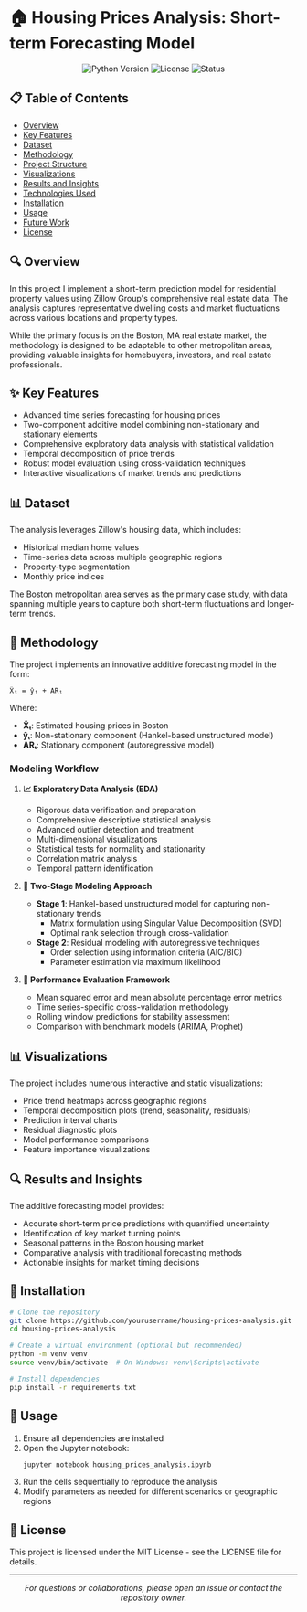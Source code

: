 # 🏠 Housing Prices Analysis: Short-term Forecasting Model

<p align="center">
  <img src="https://img.shields.io/badge/Python-3.7+-blue.svg" alt="Python Version">
  <img src="https://img.shields.io/badge/License-MIT-green.svg" alt="License">
  <img src="https://img.shields.io/badge/Status-Active-success.svg" alt="Status">
</p>

## 📋 Table of Contents
- [Overview](#overview)
- [Key Features](#key-features)
- [Dataset](#dataset)
- [Methodology](#methodology)
- [Project Structure](#project-structure)
- [Visualizations](#visualizations)
- [Results and Insights](#results-and-insights)
- [Technologies Used](#technologies-used)
- [Installation](#installation)
- [Usage](#usage)
- [Future Work](#future-work)
- [License](#license)

## 🔍 Overview

In this project I implement a short-term prediction model for residential property values using Zillow Group's comprehensive real estate data. The analysis captures representative dwelling costs and market fluctuations across various locations and property types.

While the primary focus is on the Boston, MA real estate market, the methodology is designed to be adaptable to other metropolitan areas, providing valuable insights for homebuyers, investors, and real estate professionals.

## ✨ Key Features

- Advanced time series forecasting for housing prices
- Two-component additive model combining non-stationary and stationary elements
- Comprehensive exploratory data analysis with statistical validation
- Temporal decomposition of price trends
- Robust model evaluation using cross-validation techniques
- Interactive visualizations of market trends and predictions

## 📊 Dataset

The analysis leverages Zillow's housing data, which includes:
- Historical median home values
- Time-series data across multiple geographic regions
- Property-type segmentation
- Monthly price indices

The Boston metropolitan area serves as the primary case study, with data spanning multiple years to capture both short-term fluctuations and longer-term trends.

## 🔬 Methodology

The project implements an innovative additive forecasting model in the form:

```
X̂ₜ = ŷₜ + ARₜ
```

Where:
- **X̂ₜ**: Estimated housing prices in Boston
- **ŷₜ**: Non-stationary component (Hankel-based unstructured model)
- **ARₜ**: Stationary component (autoregressive model)

### Modeling Workflow

1. **📈 Exploratory Data Analysis (EDA)**
   - Rigorous data verification and preparation
   - Comprehensive descriptive statistical analysis
   - Advanced outlier detection and treatment
   - Multi-dimensional visualizations
   - Statistical tests for normality and stationarity
   - Correlation matrix analysis
   - Temporal pattern identification

2. **🧮 Two-Stage Modeling Approach**
   - **Stage 1**: Hankel-based unstructured model for capturing non-stationary trends
     - Matrix formulation using Singular Value Decomposition (SVD)
     - Optimal rank selection through cross-validation
   - **Stage 2**: Residual modeling with autoregressive techniques
     - Order selection using information criteria (AIC/BIC)
     - Parameter estimation via maximum likelihood

3. **📏 Performance Evaluation Framework**
   - Mean squared error and mean absolute percentage error metrics
   - Time series-specific cross-validation methodology
   - Rolling window predictions for stability assessment
   - Comparison with benchmark models (ARIMA, Prophet)


## 📊 Visualizations

The project includes numerous interactive and static visualizations:
- Price trend heatmaps across geographic regions
- Temporal decomposition plots (trend, seasonality, residuals)
- Prediction interval charts
- Residual diagnostic plots
- Model performance comparisons
- Feature importance visualizations

## 🔍 Results and Insights

The additive forecasting model provides:
- Accurate short-term price predictions with quantified uncertainty
- Identification of key market turning points
- Seasonal patterns in the Boston housing market
- Comparative analysis with traditional forecasting methods
- Actionable insights for market timing decisions

## 🚀 Installation

```bash
# Clone the repository
git clone https://github.com/yourusername/housing-prices-analysis.git
cd housing-prices-analysis

# Create a virtual environment (optional but recommended)
python -m venv venv
source venv/bin/activate  # On Windows: venv\Scripts\activate

# Install dependencies
pip install -r requirements.txt
```

## 📖 Usage

1. Ensure all dependencies are installed
2. Open the Jupyter notebook:
   ```bash
   jupyter notebook housing_prices_analysis.ipynb
   ```
3. Run the cells sequentially to reproduce the analysis
4. Modify parameters as needed for different scenarios or geographic regions

## 📜 License

This project is licensed under the MIT License - see the LICENSE file for details.

---

<p align="center">
  <i>For questions or collaborations, please open an issue or contact the repository owner.</i>
</p>

